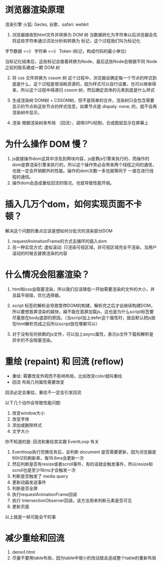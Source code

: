# 浏览器渲染原理

渲染引擎
  火狐: Gecko,
  谷歌、safari: webkit

1. 浏览器接收到html文件并转换为 DOM 树
当数据转化为字符串以后浏览器会先将这些字符串通过词法分析和转换为 标记，这个过程我们叫为标记化

字节数据 ==》 字符串 ==》 Token (标记，构成代码的最小单位)

当标记化结束后，这些标记会接着转换为Node，最后这些Node会根据不同 Node之前的联系建成一颗 DOM 树


2. 将 css 文件转换为 cssom 树
这个过程中，浏览器会确定每一个节点的样式到底是什么，这个过程是很消耗资源的，因为样式可以自行设置，也可以继承得来，所以这个过程中得递归 cssom 树，然后确定具体的元素到底是什么样式


3. 生成渲染树
DOM树 + CSSOM树，但不是简单的合并，渲染树只会包含需要显示的节点和这些节点的样式信息，如果节点是 dispaly: none; 的，就不会再渲染树中显示。


4. 渲染
根据渲染树来布局 （回流），调用GPU绘制，合成图层显示在屏幕上


# 为什么操作 DOM 慢？
1. js直接操作dom这其中涉及到两块内容，js是靠js引擎来执行的，而操作的dom是靠渲染引擎来执行的，所以这个操作势必会带来两个线程之间的通信，也就一定会开销额外的性能。操作的dom次数一多也就等同于 一直在进行线程的通信。
2. 操作dom会造成重绘回流的情况，也就导致性能开销。


# 插入几万个dom，如何实现页面不卡顿？
解决这个问题的重点应该是想如何分批次的渲染部分DOM
1. requestAnimationFrame的方式去循环的插入dom
2. 另一种实现方式: 虚拟滚动: 只渲染可视区域，非可视区域完全不渲染，当用户滚动的时候去替换渲染的内容
<!-- https://bvaughn.github.io/react-virtualized/#/components/List -->


# 什么情况会阻塞渲染？
1. html和css会阻塞渲染，所以我们应该降低一开始需要渲染的文件的大小，并且扁平层级，优化选择器。

2. script 标签的解析会导致暂停DOM的构建，解析完之后才会继续构建DOM，所以要想首屏渲染的越快，越不能在首屏加载js，这也是为什么script标签要尽量放在body底部的原因，（当script加上defer这个属性时，就会默认把js放在html解析完成之后所以script放在哪都可以）

3. 对于没有任何依赖的js文件，可以加上async属性，表示js文件下载和解析是异步的不会阻塞渲染。



# 重绘 (repaint) 和 回流  (reflow)
  - 重绘:
      需要改变外观而不影响布局，比如改变color就叫重绘
  - 回流
      布局几何属性需要改变

回流必定会重绘，重绘不一定会引发回流

以下几个动作会导致性能问题:
  1. 改变window大小
  2. 改变字体
  3. 添加或删除样式
  4. 文字大小


  你不知道的是: 回流和重绘其实跟 EventLoop 有关
  1. Eventloop执行完微任务后，会判断 document 是否需要更新，因为浏览器是60HZ的刷新率，每16.6ms会更新一次
  2. 然后判断是否有resize或者scroll事件，有的话就会触发事件，所以resize和scroll也是至少16ms才会触发一次
  3. 判断是否触发了 media query
  4. 更新动画发送事件
  5. 判断是否全屏
  6. 执行requestAnimationFrame回调
  7. 执行 IntersectionObserver回调，该方法用来判断元素是否可见
  8. 更新页面

  以上就是一帧可能会干的事

  # 减少重绘和回流
  1. demo1.html
  2. 尽量不要用table布局，因为table中很小的改动就会造成整个table的重新布局


